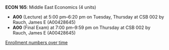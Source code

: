 **ECON 165**: Middle East Economics (4 units)

- **A00** (Lecture) at 5:00 pm–6:20 pm on Tuesday, Thursday at CSB 002 by Rauch, James E (A00428645)
- **A00** (Final Exam) at 7:00 pm–9:59 pm on Thursday at CSB 002 by Rauch, James E (A00428645)

[Enrollment numbers over time](./ECON165.tsv)
